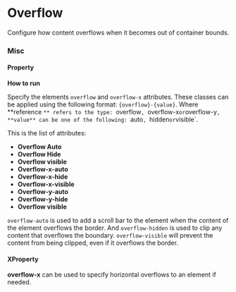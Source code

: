 # Overflow

Configure how content overflows when it becomes out of container bounds.

### Misc

#### Property

**How to run**

Specify the elements `overflow` and `overflow-x` attributes. These classes can be applied using the following format: `{overflow}-{value}`. Where **reference `** refers to the type: `overflow`, `overflow-x` or `overflow-y`, **value** can be one of the following: `auto`, `hidden` or `visible`.

This is the list of attributes:

* **Overflow Auto**
* **Overflow Hide**
* **Overflow visible**
* **Overflow-x-auto**
* **Overflow-x-hide**
* **Overflow-x-visible**
* **Overflow-y-auto**
* **Overflow-y-hide**
* **Overflow visible**

`overflow-auto` is used to add a scroll bar to the element when the content of the element overflows the border. And `overflow-hidden` is used to clip any content that overflows the boundary. `overflow-visible` will prevent the content from being clipped, even if it overflows the border.

<masa-example file="Examples.styles_and_animations.overflow.Property"></masa-example>

#### XProperty

**overflow-x** can be used to specify horizontal overflows to an element if needed.

<masa-example file="Examples.styles_and_animations.overflow.XProperty"></masa-example>